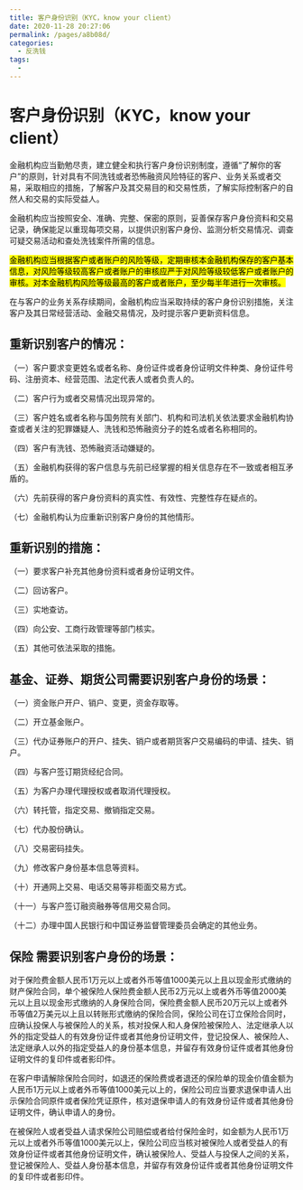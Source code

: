 ```yaml
---
title: 客户身份识别（KYC，know your client）
date: 2020-11-28 20:27:06
permalink: /pages/a8b08d/
categories:
  - 反洗钱
tags:
  - 
---
```

# 客户身份识别（KYC，know your client）

金融机构应当勤勉尽责，建立健全和执行客户身份识别制度，遵循“了解你的客户”的原则，针对具有不同洗钱或者恐怖融资风险特征的客户、业务关系或者交易，采取相应的措施，了解客户及其交易目的和交易性质，了解实际控制客户的自然人和交易的实际受益人。

金融机构应当按照安全、准确、完整、保密的原则，妥善保存客户身份资料和交易记录，确保能足以重现每项交易，以提供识别客户身份、监测分析交易情况、调查可疑交易活动和查处洗钱案件所需的信息。

<mark>金融机构应当根据客户或者账户的风险等级，定期审核本金融机构保存的客户基本信息，对风险等级较高客户或者账户的审核应严于对风险等级较低客户或者账户的审核。对本金融机构风险等级最高的客户或者账户，至少每半年进行一次审核。</mark>

在与客户的业务关系存续期间，金融机构应当采取持续的客户身份识别措施，关注客户及其日常经营活动、金融交易情况，及时提示客户更新资料信息。

## 重新识别客户的情况：

（一）客户要求变更姓名或者名称、身份证件或者身份证明文件种类、身份证件号码、注册资本、经营范围、法定代表人或者负责人的。

（二）客户行为或者交易情况出现异常的。

（三）客户姓名或者名称与国务院有关部门、机构和司法机关依法要求金融机构协查或者关注的犯罪嫌疑人、洗钱和恐怖融资分子的姓名或者名称相同的。

（四）客户有洗钱、恐怖融资活动嫌疑的。

（五）金融机构获得的客户信息与先前已经掌握的相关信息存在不一致或者相互矛盾的。

（六）先前获得的客户身份资料的真实性、有效性、完整性存在疑点的。

（七）金融机构认为应重新识别客户身份的其他情形。

## 重新识别的措施：

（一）要求客户补充其他身份资料或者身份证明文件。

（二）回访客户。

（三）实地查访。

（四）向公安、工商行政管理等部门核实。

（五）其他可依法采取的措施。

## 基金、证券、期货公司需要识别客户身份的场景：

（一）资金账户开户、销户、变更，资金存取等。

（二）开立基金账户。

（三）代办证券账户的开户、挂失、销户或者期货客户交易编码的申请、挂失、销户。

（四）与客户签订期货经纪合同。

（五）为客户办理代理授权或者取消代理授权。

（六）转托管，指定交易、撤销指定交易。

（七）代办股份确认。

（八）交易密码挂失。

（九）修改客户身份基本信息等资料。

（十）开通网上交易、电话交易等非柜面交易方式。

（十一）与客户签订融资融券等信用交易合同。

（十二）办理中国人民银行和中国证券监督管理委员会确定的其他业务。

## 保险 需要识别客户身份的场景：

对于保险费金额人民币1万元以上或者外币等值1000美元以上且以现金形式缴纳的财产保险合同，单个被保险人保险费金额人民币2万元以上或者外币等值2000美元以上且以现金形式缴纳的人身保险合同，保险费金额人民币20万元以上或者外币等值2万美元以上且以转账形式缴纳的保险合同，保险公司在订立保险合同时，应确认投保人与被保险人的关系，核对投保人和人身保险被保险人、法定继承人以外的指定受益人的有效身份证件或者其他身份证明文件，登记投保人、被保险人、法定继承人以外的指定受益人的身份基本信息，并留存有效身份证件或者其他身份证明文件的复印件或者影印件。

在客户申请解除保险合同时，如退还的保险费或者退还的保险单的现金价值金额为人民币1万元以上或者外币等值1000美元以上的，保险公司应当要求退保申请人出示保险合同原件或者保险凭证原件，核对退保申请人的有效身份证件或者其他身份证明文件，确认申请人的身份。

在被保险人或者受益人请求保险公司赔偿或者给付保险金时，如金额为人民币1万元以上或者外币等值1000美元以上，保险公司应当核对被保险人或者受益人的有效身份证件或者其他身份证明文件，确认被保险人、受益人与投保人之间的关系，登记被保险人、受益人身份基本信息，并留存有效身份证件或者其他身份证明文件的复印件或者影印件。